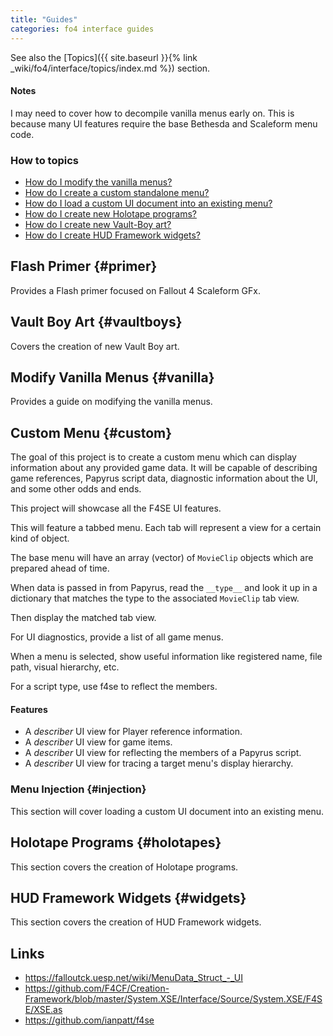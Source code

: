 ```yaml
---
title: "Guides"
categories: fo4 interface guides
---
```


See also the [Topics]({{ site.baseurl }}{% link _wiki/fo4/interface/topics/index.md %}) section.


#### Notes
I may need to cover how to decompile vanilla menus early on.
This is because many UI features require the base Bethesda and Scaleform menu code.


### How to topics
- [How do I modify the vanilla menus?](#vanilla)
- [How do I create a custom standalone menu?](#custom)
- [How do I load a custom UI document into an existing menu?](#injection)
- [How do I create new Holotape programs?](#holotapes)
- [How do I create new Vault-Boy art?](#vaultboys)
- [How do I create HUD Framework widgets?](#widgets)


## Flash Primer {#primer}
Provides a Flash primer focused on Fallout 4 Scaleform GFx.


## Vault Boy Art {#vaultboys}
Covers the creation of new Vault Boy art.


## Modify Vanilla Menus {#vanilla}
Provides a guide on modifying the vanilla menus.


## Custom Menu {#custom}
The goal of this project is to create a custom menu which can display information about any provided game data.
It will be capable of describing game references, Papyrus script data, diagnostic information about the UI, and some other odds and ends.

This project will showcase all the F4SE UI features.

This will feature a tabbed menu.
Each tab will represent a view for a certain kind of object.

The base menu will have an array (vector) of `MovieClip` objects which are prepared ahead of time.

When data is passed in from Papyrus, read the `__type__` and look it up in a dictionary that matches the type to the associated `MovieClip` tab view.

Then display the matched tab view.

For UI diagnostics, provide a list of all game menus.

When a menu is selected, show useful information like registered name, file path, visual hierarchy, etc.

For a script type, use f4se to reflect the members.


#### Features
- A *describer* UI view for Player reference information.
- A *describer* UI view for game items.
- A *describer* UI view for reflecting the members of a Papyrus script.
- A *describer* UI view for tracing a target menu's display hierarchy.


### Menu Injection {#injection}
This section will cover loading a custom UI document into an existing menu.


## Holotape Programs {#holotapes}
This section covers the creation of Holotape programs.


## HUD Framework Widgets {#widgets}
This section covers the creation of HUD Framework widgets.


## Links
- https://falloutck.uesp.net/wiki/MenuData_Struct_-_UI
- https://github.com/F4CF/Creation-Framework/blob/master/System.XSE/Interface/Source/System.XSE/F4SE/XSE.as
- https://github.com/ianpatt/f4se
